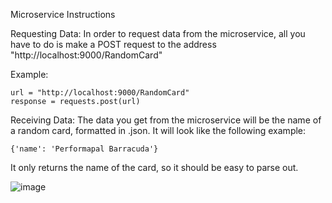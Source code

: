 Microservice Instructions

Requesting Data: In order to request data from the microservice, all you have to do is make a POST request to the address "http://localhost:9000/RandomCard"

Example:
```
url = "http://localhost:9000/RandomCard"
response = requests.post(url)
```
Receiving Data: The data you get from the microservice will be the name of a random card, formatted in .json. It will look like the following example:
```
{'name': 'Performapal Barracuda'}
```
It only returns the name of the card, so it should be easy to parse out.

![image](https://github.com/crimpz/cs361/assets/18359937/52436f68-f853-43c1-9335-7d70665e777e)
